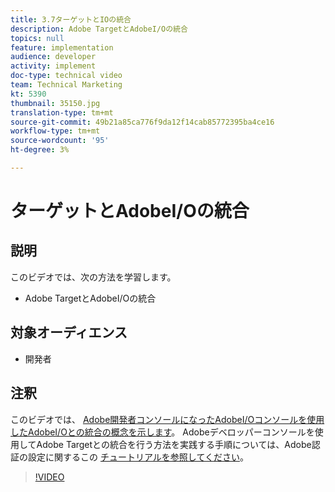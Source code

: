 ```yaml
---
title: 3.7ターゲットとIOの統合
description: Adobe TargetとAdobeI/Oの統合
topics: null
feature: implementation
audience: developer
activity: implement
doc-type: technical video
team: Technical Marketing
kt: 5390
thumbnail: 35150.jpg
translation-type: tm+mt
source-git-commit: 49b21a85ca776f9da12f14cab85772395ba4ce16
workflow-type: tm+mt
source-wordcount: '95'
ht-degree: 3%

---
```



# ターゲットとAdobeI/Oの統合

## 説明

このビデオでは、次の方法を学習します。

* Adobe TargetとAdobeI/Oの統合

## 対象オーディエンス

* 開発者

## 注釈

このビデオでは、 [Adobe開発者コンソールになったAdobeI/Oコンソールを使用したAdobeI/Oとの統合の概念を示します](https://console.adobe.io/home)。 Adobeデベロッパーコンソールを使用してAdobe Targetとの統合を行う方法を実践する手順については、Adobe認証の設定に関するこの [チュートリアルを参照してください](https://docs.adobe.com/content/help/en/target-learn/tutorials/apis/configure-io-target-integration.html#tutorials)。

>[!VIDEO](https://video.tv.adobe.com/v/35150/?quality=12)


